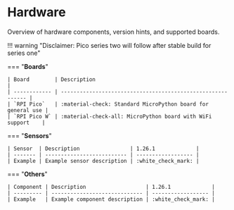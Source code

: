 # Hardware

Overview of hardware components, version hints, and supported boards.

!!! warning "Disclaimer: Pico series two will follow after stable build for series one"

===  "**Boards**"

    | Board        | Description                                                 |
    | ------------ | ----------------------------------------------------------- |
    | `RPI Pico`   | :material-check: Standard MicroPython board for general use |
    | `RPI Pico W` | :material-check-all: MicroPython board with WiFi support    |

=== "**Sensors**"

    | Sensor  | Description                | 1.26.1             |
    | ------- | -------------------------- | ------------------ |
    | Example | Example sensor description | :white_check_mark: |

=== "**Others**"

    | Component | Description                   | 1.26.1             |
    | --------- | ----------------------------- | ------------------ |
    | Example   | Example component description | :white_check_mark: |
